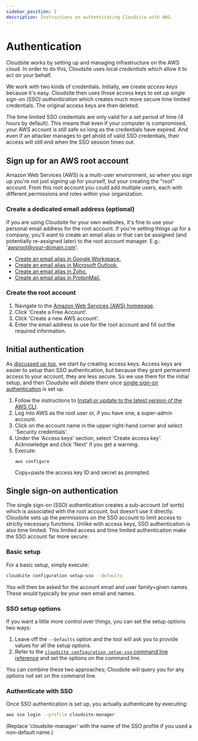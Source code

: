 ```yaml
---
sidebar_position: 2
description: Instructions on authenticating Cloudsite with AWS.
---
```

# Authentication

Cloudsite works by setting up and managing infrastructure on the AWS cloud. In order to do this, Cloudsite uses local _credentials_ which allow it to act on your behalf.

We work with two kinds of credentials. Initially, we create _access keys_ because it's easy. Cloudsite then uses those access keys to set up _single sign-on (SSO) authentication_ which creates much more secure time limited credentials. The original access keys are then deleted.

The time limited SSO credentials are only valid for a set period of time (4 hours by default). This means that even if your computer is compromised, your AWS account is still safe so long as the credentials have expired. And even if an attacker manages to get ahold of valid SSO credentials, their access will still end when the SSO session times out.

## Sign up for an AWS root account

Amazon Web Services (AWS) is a multi-user environment, so when you sign up you're not just signing up for yourself, but your creating the "root" account. From this root account you could add multiple users, each with different permissions and roles within your organization.

### Create a dedicated email address (optional)

If you are using Cloudsite for your own websites, it's fine to use your personal email address for the root account. If you're setting things up for a company, you'll want to create an email alias or that can be assigned (and potentially re-assigned later) to the root account manager. E.g.: 'awsroot@your-domain.com'.

- [Create an email alias in Google Workspace.](https://apps.google.com/supportwidget/articlehome?hl=en&article_url=https%3A%2F%2Fsupport.google.com%2Fa%2Fanswer%2F33327%3Fhl%3Den&assistant_event=welcome&assistant_id=usermasterbot&product_context=33327&product_name=UnuFlow&trigger_context=a)
- [Create an email alias in Microsoft Outlook.](https://support.microsoft.com/en-us/office/add-or-remove-an-email-alias-in-outlook-com-459b1989-356d-40fa-a689-8f285b13f1f2)
- [Create an email alias in Zoho.](https://www.zoho.com/mail/how-to/create-email-alias.html)
- [Create an email alias in ProtonMail.](https://proton.me/support/creating-aliases#:~:text=1.,ending%20from%20the%20dropdown%20menu.)

### Create the root account

1. Navigate to the [Amazon Web Services (AWS) homepage](https://aws.amazon.com/free/).
2. Click 'Create a Free Account'.
3. Click 'Create a new AWS account'.
4. Enter the email address to use for the root account and fill out the required information.

## Initial authentication

As [discussed up top](#top), we start by creating access keys. Access keys are easier to setup than SSO authentication, but because they grant permanent access to your account, they are less secure. So we use them for the initial setup, and then Cloudsite will delete them once [single sign-on authentication](#setup-single-sign-on-authentication) is set up.

1. Follow the instructions to [Install or update to the latest version of the AWS CLI](https://docs.aws.amazon.com/cli/latest/userguide/getting-started-install.html).
2. Log into AWS as the root user or, if you have one, a super-admin account.
3. Click on the account name in the upper right-hand corner and select 'Security credentials'.
4. Under the 'Access keys' section, select 'Create access key'. Acknowledge and click 'Next' if you get a warning.
5. Execute:
   ```
   aws configure
   ```
   Copy+paste the access key ID and secret as prompted.

## Single sign-on authentication

The single sign-on (SSO) authentication creates a sub-account (of sorts) which is associated with the root account, but doesn't use it directly. Cloudsite sets up the permissions on the SSO account to limit access to strictly necessary functions. Unlike with access keys, SSO authentication is also time limited. This limited access and time limited authentication make the SSO account far more secure.

### Basic setup

For a basic setup, simply execute:

```bash
cloudsite configuration setup-sso --defaults
```

You will then be asked for the account email and user family+given names. These would typically be your own email and names.

### SSO setup options

If you want a little more control over things, you can set the setup options two ways:

1. Leave off the `--defaults` option and the tool will ask you to provide values for all the setup options.
2. Refer to the [`cloudsite configuration setup-sso` command line reference](/docs/user-guides/command-line-reference#cloudsite-configuration-setup-sso) and set the options on the command line.

You can combine these two approaches; Cloudsite will query you for any options not set on the command line.

### Authenticate with SSO

Once SSO authentication is set up, you actually authenticate by executing:
```bash
aws sso login --profile cloudsite-manager
```

(Replace 'cloudsite-manager' with the name of the SSO profile if you used a non-default name.)